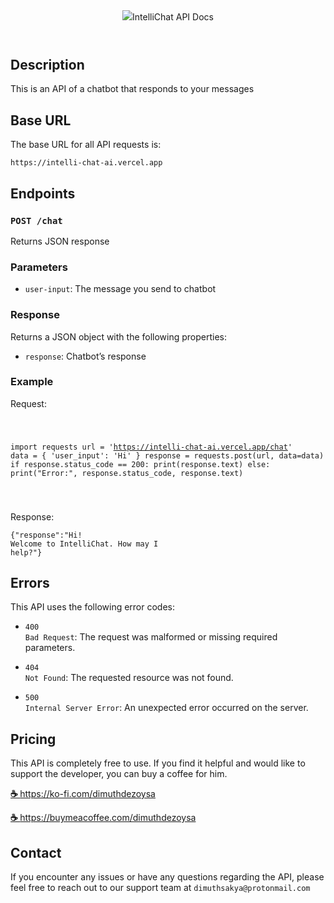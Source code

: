 <article id="6881c6d3-df1c-4980-ab4c-858010234edb" class="page sans"><header><img class="page-cover-image" src="https://i.ibb.co/VwFRGQ2/Intellichatlogobanner.png><h1 class="page-title">IntelliChat API Docs</h1><p class="page-description"></p></header><div class="page-body"><h2 id="76aafaa5-e727-40f1-96fc-f5b14506d578" class="">Description</h2><p id="756ca6af-a126-4be7-8c6d-b0a98dbe79d2" class="">This is an API of a chatbot that responds to your messages</p><h2 id="a0b580b6-d926-4f64-8698-75d1edfa6a39" class="">Base URL</h2><p id="fb881f70-a9a4-400a-ae97-89abe501edef" class="">The base URL for all API requests is:</p><p id="efd9506f-3e1a-406a-91c9-403bb5a91655" class=""><code>https://intelli-chat-ai.vercel.app</code></p><h2 id="63ac0751-77c6-4d22-90d9-8c8d70d4a085" class="">Endpoints</h2><h3 id="ab32ce92-e17a-4ccd-9e04-22e2e485b508" class=""><code>POST /chat</code></h3><p id="764b9e3f-4e87-4710-a1ab-de3d9e7e6445" class="">Returns JSON response </p><h3 id="ecab4a75-373d-4a77-a0eb-7f5fece701e8" class="">Parameters</h3><ul id="ccc290ba-75f8-47af-9881-417235683c8a" class="bulleted-list"><li style="list-style-type:disc"><code>user-input</code>: The message you send to chatbot</li></ul><h3 id="0ccc7b95-4394-44de-b4eb-d85ccae6193b" class="">Response</h3><p id="649ecc7f-ec4f-4ac6-816a-723863a9e244" class="">Returns a JSON object with the following properties:</p><ul id="326f1250-1dfd-4c61-bf7a-d8f31fb08ea7" class="bulleted-list"><li style="list-style-type:disc"><code>response</code>: Chatbot’s response</li></ul><h3 id="10bef76f-5051-487f-93fa-0ab671e89b16" class="">Example</h3><p id="a6fa1b12-ed24-467d-b518-d48ade185be0" class="">Request:</p><link rel="stylesheet" href="https://cdnjs.cloudflare.com/ajax/libs/prism/1.29.0/themes/prism.min.css" integrity="sha512-tN7Ec6zAFaVSG3TpNAKtk4DOHNpSwKHxxrsiw4GHKESGPs5njn/0sMCUMl2svV4wo4BK/rCP7juYz+zx+l6oeQ==" crossorigin="anonymous" referrerPolicy="no-referrer"/><pre id="cb9ae2b9-06e2-4661-b13f-d8040db39a03" class="code"><code class="language-Python" style="white-space:pre-wrap;word-break:break-all">

import requests
url = 'https://intelli-chat-ai.vercel.app/chat'
data = {
    'user_input': 'Hi'
}
response = requests.post(url, data=data)
if response.status_code == 200:
    print(response.text)
else:
    print("Error:", response.status_code, response.text)

</code></pre><p id="23b57652-84ca-4299-ac3b-5c9f360bf2bb" class="">Response:</p><link rel="stylesheet" href="https://cdnjs.cloudflare.com/ajax/libs/prism/1.29.0/themes/prism.min.css" integrity="sha512-tN7Ec6zAFaVSG3TpNAKtk4DOHNpSwKHxxrsiw4GHKESGPs5njn/0sMCUMl2svV4wo4BK/rCP7juYz+zx+l6oeQ==" crossorigin="anonymous" referrerPolicy="no-referrer"/><pre id="33f02e4d-160f-46ba-9f8d-b2f972b49b7e" class="code"><code class="language-JSON" style="white-space:pre-wrap;word-break:break-all">{&quot;response&quot;:&quot;Hi! Welcome to IntelliChat. How may I help?&quot;}</code></pre><h2 id="c10dd7c1-071e-4629-8053-1b498ea38685" class="">Errors</h2><p id="1c88de16-a351-41b0-9694-0b88b542e152" class="">This API uses the following error codes:</p><ul id="b4c1715b-7302-4781-9b70-f9e0bfd92960" class="bulleted-list"><li style="list-style-type:disc"><code>400 Bad Request</code>: The request was malformed or missing required parameters.</li></ul><ul id="a75fccad-4b28-4dfb-8f51-81d367518f27" class="bulleted-list"><li style="list-style-type:disc"><code>404 Not Found</code>: The requested resource was not found.</li></ul><ul id="b841638d-5829-43b0-a415-e1022d1f3798" class="bulleted-list"><li style="list-style-type:disc"><code>500 Internal Server Error</code>: An unexpected error occurred on the server.</li></ul><p id="10450d7a-9b6e-4b9c-861e-a0ee0518ad0e" class="">
</p><h2 id="79f50fac-79da-4197-9dd9-9826c2e5eb28" class="">Pricing</h2><p id="0892ae4f-f9e0-4928-bb9f-c254f54b70a3" class="">This API is completely free to use. If you find it helpful and would like to support the developer, you can buy a coffee for him. </p><p id="d6245833-88a0-4c35-8ca9-01c5bf1d323d" class=""><a href="https://emojipedia.org/hot-beverage"><strong>☕ </strong></a><a href="https://ko-fi.com/dimuthdezoysa">https://ko-fi.com/dimuthdezoysa</a> </p><p id="8154bf6b-4974-4b46-880f-c0e73f1748c9" class=""><a href="https://emojipedia.org/hot-beverage"><strong>☕ </strong></a><a href="https://buymeacoffee.com/dimuthdezoysa/membership">https://buymeacoffee.com/dimuthdezoysa</a></p><h2 id="c24d6489-d99a-46a2-9957-978d227ce03e" class="">Contact</h2><p id="2966badd-e8a0-410d-bd6a-b9f7756bb1bd" class="">If you encounter any issues or have any questions regarding the API, please feel free to reach out to our support team at <code>dimuthsakya@protonmail.com</code></p><p id="3db63f3f-f9a7-4a44-b88d-02302baa5df1" class="">
</p></div></article><span class="sans" style="font-size:14px;padding-top:2em"></span>
